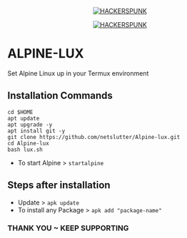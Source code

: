 <p align="center">
<a href="https://punkers.business.site"><img title="HACKERSPUNK" src="https://img.shields.io/badge/MADE%20IN-INDIA-SCRIPT?colorA=%23ff8100&colorB=%23017e40&colorC=%23ff0000&style=for-the-badge"></a>
</p>
</p>
<p align="center">
<a href="https://punkers.business.site"><img title="HACKERSPUNK" src="https://img.shields.io/badge/Network-Slutter-green?style=for-the-badge&logo=appveyor"></a>
</p>

# ALPINE-LUX
 Set Alpine Linux up in your Termux environment

## Installation Commands
```
cd $HOME
apt update
apt upgrade -y
apt install git -y
git clone https://github.com/netslutter/Alpine-lux.git
cd Alpine-lux
bash lux.sh
```
* To start Alpine > `startalpine`
## Steps after installation
* Update > `apk update`
* To install any Package > `apk add "package-name"`
### THANK YOU ~ KEEP SUPPORTING
